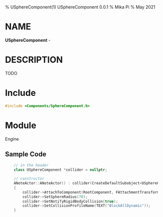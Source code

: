 % USphereComponent(1) USphereComponent 0.0.1
% Mika Pi
% May 2021


# NAME

**USphereComponent** -

# DESCRIPTION
TODO

# Include

```c++
#include <Components/SphereComponent.h>
```

# Module
Engine

## Sample Code

```C++
    // in the header
    class USphereComponent *collider = nullptr;

    // constructor
    ANoteActor::ANoteActor() : collider(CreateDefaultSubobject<USphereComponent>("collider"))
    {
        collider->AttachToComponent(RootComponent, FAttachmentTransformRules::KeepRelativeTransform);
        collider->SetSphereRadius(70);
        collider->SetNotifyRigidBodyCollision(true);
        collider->SetCollisionProfileName(TEXT("BlockAllDynamic"));
    }
```
